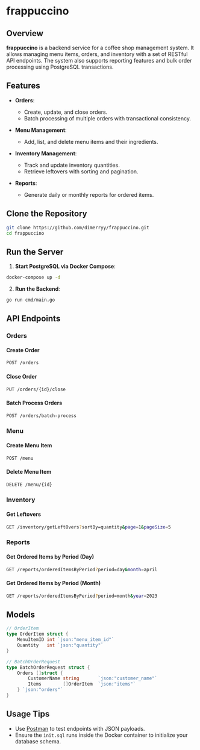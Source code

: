 # frappuccino

## Overview

**frappuccino** is a backend service for a coffee shop management system. It allows managing menu items, orders, and inventory with a set of RESTful API endpoints. The system also supports reporting features and bulk order processing using PostgreSQL transactions.

## Features

- **Orders**:
  - Create, update, and close orders.
  - Batch processing of multiple orders with transactional consistency.

- **Menu Management**:
  - Add, list, and delete menu items and their ingredients.

- **Inventory Management**:
  - Track and update inventory quantities.
  - Retrieve leftovers with sorting and pagination.

- **Reports**:
  - Generate daily or monthly reports for ordered items.

## Clone the Repository

```bash
git clone https://github.com/dimerryy/frappuccino.git
cd frappuccino
```

## Run the Server

1. **Start PostgreSQL via Docker Compose**:

```bash
docker-compose up -d
```

2. **Run the Backend**:

```bash
go run cmd/main.go
```

## API Endpoints

### Orders

#### Create Order

```bash
POST /orders
```

#### Close Order

```bash
PUT /orders/{id}/close
```

#### Batch Process Orders

```bash
POST /orders/batch-process
```

### Menu

#### Create Menu Item

```bash
POST /menu
```

#### Delete Menu Item

```bash
DELETE /menu/{id}
```

### Inventory

#### Get Leftovers

```bash
GET /inventory/getLeftOvers?sortBy=quantity&page=1&pageSize=5
```

### Reports

#### Get Ordered Items by Period (Day)

```bash
GET /reports/orderedItemsByPeriod?period=day&month=april
```

#### Get Ordered Items by Period (Month)

```bash
GET /reports/orderedItemsByPeriod?period=month&year=2023
```

## Models

```go
// OrderItem
type OrderItem struct {
    MenuItemID int `json:"menu_item_id"`
    Quantity   int `json:"quantity"`
}

// BatchOrderRequest
type BatchOrderRequest struct {
    Orders []struct {
        CustomerName string       `json:"customer_name"`
        Items        []OrderItem  `json:"items"`
    } `json:"orders"`
}
```

## Usage Tips

- Use [Postman](https://www.postman.com/) to test endpoints with JSON payloads.
- Ensure the `init.sql` runs inside the Docker container to initialize your database schema.



